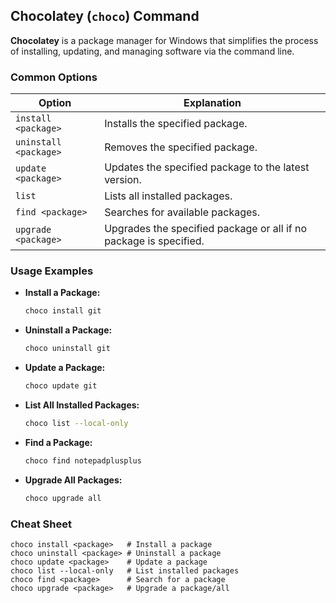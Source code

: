 ## Chocolatey (`choco`) Command

**Chocolatey** is a package manager for Windows that simplifies the process of installing, updating, and managing software via the command line.

### Common Options

| Option               | Explanation                                                  |
|----------------------|--------------------------------------------------------------|
| `install <package>`  | Installs the specified package.                              |
| `uninstall <package>`| Removes the specified package.                               |
| `update <package>`   | Updates the specified package to the latest version.         |
| `list`               | Lists all installed packages.                                |
| `find <package>`     | Searches for available packages.                             |
| `upgrade <package>`  | Upgrades the specified package or all if no package is specified. |

### Usage Examples

- **Install a Package:**
  ```sh
  choco install git
  ```

- **Uninstall a Package:**
  ```sh
  choco uninstall git
  ```

- **Update a Package:**
  ```sh
  choco update git
  ```

- **List All Installed Packages:**
  ```sh
  choco list --local-only
  ```

- **Find a Package:**
  ```sh
  choco find notepadplusplus
  ```

- **Upgrade All Packages:**
  ```sh
  choco upgrade all
  ```

### Cheat Sheet

```plaintext
choco install <package>   # Install a package
choco uninstall <package> # Uninstall a package
choco update <package>    # Update a package
choco list --local-only   # List installed packages
choco find <package>      # Search for a package
choco upgrade <package>   # Upgrade a package/all
```
